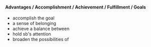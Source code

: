 #### Advantages / Accomplishment / Achievement / Fulfillment / Goals

* accomplish the goal
* a sense of belonging
* achieve a balance between
* hold sb's attention
* broaden the possibilities of